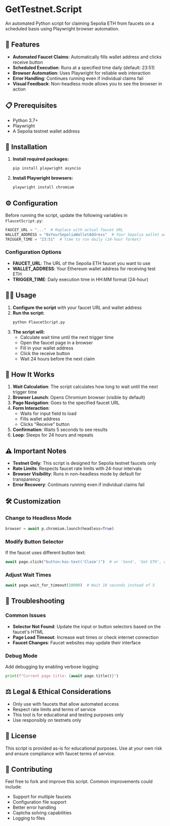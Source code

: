 # GetTestnet.Script

An automated Python script for claiming Sepolia ETH from faucets on a scheduled basis using Playwright browser automation.

## 🚀 Features

- **Automated Faucet Claims**: Automatically fills wallet address and clicks receive button
- **Scheduled Execution**: Runs at a specified time daily (default: 23:51)
- **Browser Automation**: Uses Playwright for reliable web interaction
- **Error Handling**: Continues running even if individual claims fail
- **Visual Feedback**: Non-headless mode allows you to see the browser in action

## 📋 Prerequisites

- Python 3.7+
- Playwright
- A Sepolia testnet wallet address

## 🔧 Installation

1. **Install required packages:**
   ```bash
   pip install playwright asyncio
   ```

2. **Install Playwright browsers:**
   ```bash
   playwright install chromium
   ```

## ⚙️ Configuration

Before running the script, update the following variables in `FlaucetScript.py`:

```python
FAUCET_URL = "..."  # Replace with actual faucet URL
WALLET_ADDRESS = "0xYourSepoliaWalletAddress"  # Your Sepolia wallet address
TRIGGER_TIME = "23:51"  # Time to run daily (24-hour format)
```

### Configuration Options

- **FAUCET_URL**: The URL of the Sepolia ETH faucet you want to use
- **WALLET_ADDRESS**: Your Ethereum wallet address for receiving test ETH
- **TRIGGER_TIME**: Daily execution time in HH:MM format (24-hour)

## 🏃‍♂️ Usage

1. **Configure the script** with your faucet URL and wallet address
2. **Run the script:**
   ```bash
   python FlaucetScript.py
   ```
3. **The script will:**
   - Calculate wait time until the next trigger time
   - Open the faucet page in a browser
   - Fill in your wallet address
   - Click the receive button
   - Wait 24 hours before the next claim

## 🔄 How It Works

1. **Wait Calculation**: The script calculates how long to wait until the next trigger time
2. **Browser Launch**: Opens Chromium browser (visible by default)
3. **Page Navigation**: Goes to the specified faucet URL
4. **Form Interaction**: 
   - Waits for input field to load
   - Fills wallet address
   - Clicks "Receive" button
5. **Confirmation**: Waits 5 seconds to see results
6. **Loop**: Sleeps for 24 hours and repeats

## ⚠️ Important Notes

- **Testnet Only**: This script is designed for Sepolia testnet faucets only
- **Rate Limits**: Respects faucet rate limits with 24-hour intervals
- **Browser Visibility**: Runs in non-headless mode by default for transparency
- **Error Recovery**: Continues running even if individual claims fail

## 🛠️ Customization

### Change to Headless Mode
```python
browser = await p.chromium.launch(headless=True)
```

### Modify Button Selector
If the faucet uses different button text:
```python
await page.click("button:has-text('Claim')")  # or 'Send', 'Get ETH', etc.
```

### Adjust Wait Times
```python
await page.wait_for_timeout(10000)  # Wait 10 seconds instead of 5
```

## 🐛 Troubleshooting

### Common Issues

- **Selector Not Found**: Update the input or button selectors based on the faucet's HTML
- **Page Load Timeout**: Increase wait times or check internet connection
- **Faucet Changes**: Faucet websites may update their interface

### Debug Mode
Add debugging by enabling verbose logging:
```python
print(f"Current page title: {await page.title()}")
```

## ⚖️ Legal & Ethical Considerations

- Only use with faucets that allow automated access
- Respect rate limits and terms of service
- This tool is for educational and testing purposes only
- Use responsibly on testnets only

## 📝 License

This script is provided as-is for educational purposes. Use at your own risk and ensure compliance with faucet terms of service.

## 🤝 Contributing

Feel free to fork and improve this script. Common improvements could include:
- Support for multiple faucets
- Configuration file support
- Better error handling
- Captcha solving capabilities
- Logging to files
